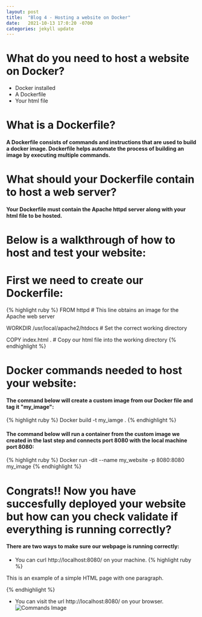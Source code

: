 ```yaml
---
layout: post
title:  "Blog 4 - Hosting a website on Docker"
date:   2021-10-13 17:0:20 -0700
categories: jekyll update
---
```


# **What do you need to host a website on Docker?**
* Docker installed
* A Dockerfile
* Your html file

# **What is a Dockerfile?**
#### A Dockerfile consists of commands and instructions that are used to build a docker image. Dockerfile helps automate the process of building an image by executing multiple commands.

# **What should your Dockerfile contain to host a web server?**
#### Your Dockerfile must contain the Apache httpd server along with your html file to be hosted.

# **Below is a walkthrough of how to host and test your website:**

# **First we need to create our Dockerfile:**
{% highlight ruby %}
FROM httpd  # This line obtains an image for the Apache web server

WORKDIR /usr/local/apache2/htdocs # Set the correct working directory

COPY index.html . # Copy our html file into the working directory
{% endhighlight %}

# **Docker commands needed to host your website:**
#### The command below will create a custom image from our Docker file and tag it "my_image":
{% highlight ruby %}
 Docker build -t my_iamge .
{% endhighlight %}

#### The command below will run a container from the custom image we created in the last step and connects port 8080 with the local machine port 8080:
{% highlight ruby %}
 Docker run -dit --name my_website -p 8080:8080 my_image
{% endhighlight %}

# **Congrats!! Now you have succesfully deployed your website but how can you check validate if everything is running correctly?**
#### There are two ways to make sure our webpage is running correctly:
* You can curl http://localhost:8080/ on your machine.
{% highlight ruby %}
<!DOCTYPE html>
<html>
    <head>
        <title>Example</title>
    </head>
    <body>
        <p>This is an example of a simple HTML page with one paragraph.</p>
    </body>
</html>
{% endhighlight %}

* You can visit the url http://localhost:8080/ on your browser.
  ![Commands Image](https://topramanc.github.io/Images/hello-world.png)